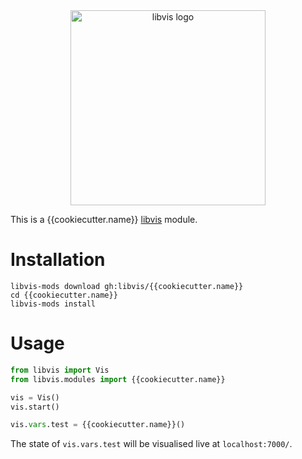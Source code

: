
<div align="center">
    <img width="312px" alt="libvis logo" src="http://libvis.dev/libvis-sm.png"/>
</div>

This is a {{cookiecutter.name}} [libvis](http://libvis.dev) module.

# Installation

```
libvis-mods download gh:libvis/{{cookiecutter.name}}
cd {{cookiecutter.name}}
libvis-mods install
```

# Usage 

```python
from libvis import Vis
from libvis.modules import {{cookiecutter.name}}

vis = Vis()
vis.start()

vis.vars.test = {{cookiecutter.name}}()
```

The state of `vis.vars.test` will be visualised live at `localhost:7000/`. 
